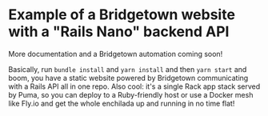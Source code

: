# Example of a Bridgetown website with a "Rails Nano" backend API

More documentation and a Bridgetown automation coming soon!

Basically, run `bundle install` and `yarn install` and then `yarn start` and boom, you have a static website powered by Bridgetown
communicating with a Rails API all in one repo. Also cool: it's a single Rack app stack served by Puma, so you can deploy to a
Ruby-friendly host or use a Docker mesh like Fly.io and get the whole enchilada up and running in no time flat!
